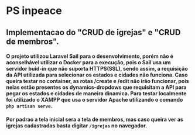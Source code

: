 # PS inpeace

## Implementacao do "CRUD de igrejas" e "CRUD de membros".

#### O projeto utilizou Laravel Sail para o desenvolvimento, porém não é aconselhável utilizar o Docker para a execução, pois o Sail usa um servidor buid-in que não suporta HTTPS(SSL), sendo assim, a requisição da API utilizada para selecionar os estados e cidades não funciona. Caso queira testar no container, as rotas /create e /edit não irão funcionar, pois nelas estão presentes os dynamics-dropdows que requisitam a API para pegar os estados e cidades de maneira dinamica. Para testar localmente foi utilizado o XAMPP que usa o servidor Apache utilizando o comando `php artisan serve`.

#### Por padrao a tela inicial sera a tela de membros, mas caso queira ver as igrejas cadastradas basta digitar `/igrejas` no navegador.

